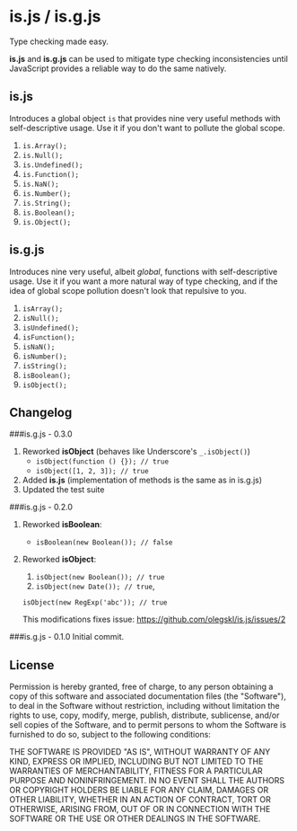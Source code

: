 is.js / is.g.js
=====

Type checking made easy.

**is.js** and **is.g.js** can be used to mitigate type checking inconsistencies
until JavaScript provides a reliable way to do the same natively.

is.js
-------

Introduces a global object `is` that provides nine very useful methods with 
self-descriptive usage. Use it if you don't want to pollute the global scope.

1. `is.Array();`
2. `is.Null();`
3. `is.Undefined();`
4. `is.Function();`
5. `is.NaN();`
6. `is.Number();`
7. `is.String();`
8. `is.Boolean();`
9. `is.Object();`

is.g.js
-------

Introduces nine very useful, albeit *global*, functions with self-descriptive
usage. Use it if you want a more natural way of type checking, and if the
idea of global scope pollution doesn't look that repulsive to you.

1. `isArray();`
2. `isNull();`
3. `isUndefined();`
4. `isFunction();`
5. `isNaN();`
6. `isNumber();`
7. `isString();`
8. `isBoolean();`
9. `isObject();`

Changelog
-------

###is.g.js - 0.3.0

1. Reworked **isObject** (behaves like Underscore's `_.isObject()`)
   - `isObject(function () {}); // true`
   - `isObject([1, 2, 3]); // true`
2. Added **is.js** (implementation of methods is the same as in is.g.js)
3. Updated the test suite

###is.g.js - 0.2.0

1. Reworked **isBoolean**:
   - `isBoolean(new Boolean()); // false`
2. Reworked **isObject**:
   1. `isObject(new Boolean()); // true`
   2. `isObject(new Date()); // true`,
     
     `isObject(new RegExp('abc')); // true`
      
      This modifications fixes issue: https://github.com/olegskl/is.js/issues/2

###is.g.js - 0.1.0
Initial commit.

License
-------

Permission is hereby granted, free of charge, to any person obtaining a copy of
this software and associated documentation files (the "Software"), to deal in
the Software without restriction, including without limitation the rights to
use, copy, modify, merge, publish, distribute, sublicense, and/or sell copies
of the Software, and to permit persons to whom the Software is furnished to do
so, subject to the following conditions:

THE SOFTWARE IS PROVIDED "AS IS", WITHOUT WARRANTY OF ANY KIND, EXPRESS OR
IMPLIED, INCLUDING BUT NOT LIMITED TO THE WARRANTIES OF MERCHANTABILITY,
FITNESS FOR A PARTICULAR PURPOSE AND NONINFRINGEMENT. IN NO EVENT SHALL THE
AUTHORS OR COPYRIGHT HOLDERS BE LIABLE FOR ANY CLAIM, DAMAGES OR OTHER
LIABILITY, WHETHER IN AN ACTION OF CONTRACT, TORT OR OTHERWISE, ARISING FROM,
OUT OF OR IN CONNECTION WITH THE SOFTWARE OR THE USE OR OTHER DEALINGS IN THE
SOFTWARE.
